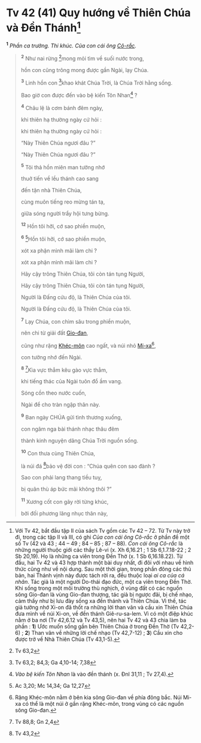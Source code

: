 # Tv 42 (41) Quy hướng về Thiên Chúa và Đền Thánh[^1-4dc7a4ec-b926-4383-83b6-80fb2872c50a]

<sup><b>1</b></sup> _Phần ca trưởng. Thi khúc. Của con cái ông [Cô-rắc]()._

> <sup><b>2</b></sup> Như nai rừng [^1@-4dc7a4ec-b926-4383-83b6-80fb2872c50a]mong mỏi tìm về suối nước trong,
>
> hồn con cũng trông mong được gần Ngài, lạy Chúa.
>
> <sup><b>3</b></sup> Linh hồn con [^2@-4dc7a4ec-b926-4383-83b6-80fb2872c50a]khao khát Chúa Trời, là Chúa Trời hằng sống.
>
> Bao giờ con được đến vào bệ kiến Tôn Nhan[^2-4dc7a4ec-b926-4383-83b6-80fb2872c50a] ?
>
> <sup><b>4</b></sup> Châu lệ là cơm bánh đêm ngày,
>
> khi thiên hạ thường ngày cứ hỏi :
>
> khi thiên hạ thường ngày cứ hỏi :
>
> “Này Thiên Chúa ngươi đâu ?”
>
> “Này Thiên Chúa ngươi đâu ?”
>
> <sup><b>5</b></sup> Tôi thả hồn miên man tưởng nhớ
>
> thuở tiến về lều thánh cao sang
>
> đến tận nhà Thiên Chúa,
>
> cùng muôn tiếng reo mừng tán tạ,
>
> giữa sóng người trẩy hội tưng bừng.
>
> <sup><b>12</b></sup> Hồn tôi hỡi, cớ sao phiền muộn,
>
> <sup><b>6</b></sup> [^3@-4dc7a4ec-b926-4383-83b6-80fb2872c50a]Hồn tôi hỡi, cớ sao phiền muộn,
>
> xót xa phận mình mãi làm chi ?
>
> xót xa phận mình mãi làm chi ?
>
> Hãy cậy trông Thiên Chúa, tôi còn tán tụng Người,
>
> Hãy cậy trông Thiên Chúa, tôi còn tán tụng Người,
>
> Người là Đấng cứu độ, là Thiên Chúa của tôi.
>
> Người là Đấng cứu độ, là Thiên Chúa của tôi.
>
> <sup><b>7</b></sup> Lạy Chúa, con chìm sâu trong phiền muộn,
>
> nên chi từ giải đất [Gio-đan](),
>
> cũng như rặng [Khéc-môn]() cao ngất, và núi nhỏ [Mi-xa]()[^3-4dc7a4ec-b926-4383-83b6-80fb2872c50a],
>
> con tưởng nhớ đến Ngài.
>
> <sup><b>8</b></sup> [^4@-4dc7a4ec-b926-4383-83b6-80fb2872c50a]Kìa vực thẳm kêu gào vực thẳm,
>
> khi tiếng thác của Ngài tuôn đổ ầm vang.
>
> Sóng cồn theo nước cuốn,
>
> Ngài để cho tràn ngập thân này.
>
> <sup><b>9</b></sup> Ban ngày CHÚA gửi tình thương xuống,
>
> con ngâm nga bài thánh nhạc thâu đêm
>
> thành kinh nguyện dâng Chúa Trời nguồn sống.
>
> <sup><b>10</b></sup> Con thưa cùng Thiên Chúa,
>
> là núi đá [^5@-4dc7a4ec-b926-4383-83b6-80fb2872c50a]bảo vệ đời con : “Chúa quên con sao đành ?
>
> Sao con phải lang thang tiều tuỵ,
>
> bị quân thù áp bức mãi không thôi ?”
>
> <sup><b>11</b></sup> Xương cốt con gãy rời từng khúc,
>
> bởi đối phương lăng nhục thân này,

[^1-4dc7a4ec-b926-4383-83b6-80fb2872c50a]:
    Với Tv 42, bắt đầu tập II của sách Tv gồm các Tv 42 – 72. Từ Tv này trở đi, trong các tập II và III, có ghi _Của con cái ông Cô-rắc_ ở phần đề một số Tv (42 và 43 ; 44 – 49 ; 84 – 85 ; 87 – 88). _Con cái ông Cô-rắc_ là những người thuộc giới các thầy Lê-vi (x. Xh 6,16.21 ; 1 Sb 6,1.7.18-22 ; 2 Sb 20,19). Họ là những ca viên trong Đền Thờ (x. 1 Sb 6,16.18.22). Từ đầu, hai Tv 42 và 43 hợp thành một bài duy nhất, đi đôi với nhau về hình thức cũng như về nội dung. Sau một thời gian, trong phần đông các thủ bản, hai Thánh vịnh này được tách rời ra, đều thuộc loại _ai ca của cá nhân_. Tác giả là một người Do-thái đạo đức, một ca viên trong Đền Thờ. Khi sống trong một môi trường thù nghịch, ở vùng đất có các nguồn sông Gio-đan là vùng Gio-đan thượng, tác giả bị ngược đãi, bị chế nhạo, cảm thấy như bị lưu đày sống xa đền thánh và Thiên Chúa. Vì thế, tác giả tưởng nhớ Xi-on đã thốt ra những lời than vãn và cầu xin Thiên Chúa đưa mình về núi Xi-on, về đền thánh Giê-ru-sa-lem. Vì có một điệp khúc nằm ở ba nơi (Tv 42,6.12 và Tv 43,5), nên hai Tv 42 và 43 chia làm ba phần : **1**) Ước muốn sống gần bên Thiên Chúa ở trong Đền Thờ (Tv 42,2-6) ; **2**) Than vãn về những lời chế nhạo (Tv 42,7-12) ; **3**) Cầu xin cho được trở về Nhà Thiên Chúa (Tv 43,1-5).
    [^2-4dc7a4ec-b926-4383-83b6-80fb2872c50a]: _Vào bệ kiến Tôn Nhan_ là vào đền thánh (x. Đnl 31,11 ; Tv 27,4).
    [^3-4dc7a4ec-b926-4383-83b6-80fb2872c50a]: Rặng Khéc-môn nằm ở bên kia sông Gio-đan về phía đông bắc. Núi Mi-xa có thể là một núi ở gần rặng Khéc-môn, trong vùng có các nguồn sông Gio-đan.
    [^1@-4dc7a4ec-b926-4383-83b6-80fb2872c50a]: Tv 63,2
    [^2@-4dc7a4ec-b926-4383-83b6-80fb2872c50a]: Tv 63,2; 84,3; Ga 4,10-14; 7,38
    [^3@-4dc7a4ec-b926-4383-83b6-80fb2872c50a]: Ac 3,20; Mc 14,34; Ga 12,27
    [^4@-4dc7a4ec-b926-4383-83b6-80fb2872c50a]: Tv 88,8; Gn 2,4
    [^5@-4dc7a4ec-b926-4383-83b6-80fb2872c50a]: Tv 43,2
